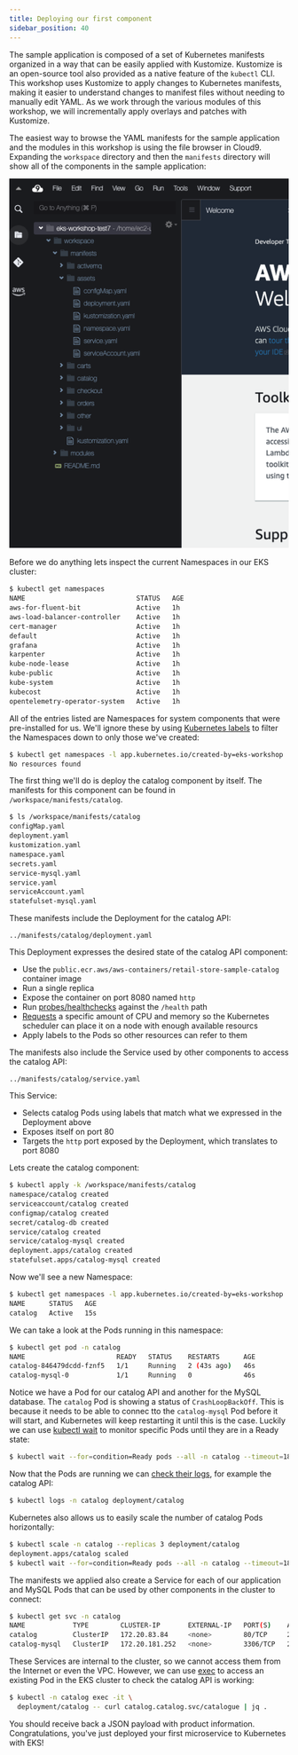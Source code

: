 ```yaml
---
title: Deploying our first component
sidebar_position: 40
---
```


The sample application is composed of a set of Kubernetes manifests organized in a way that can be easily applied with Kustomize. Kustomize is an open-source tool also provided as a native feature of the `kubectl` CLI. This workshop uses Kustomize to apply changes to Kubernetes manifests, making it easier to understand changes to manifest files without needing to manually edit YAML. As we work through the various modules of this workshop, we will incrementally apply overlays and patches with Kustomize.

The easiest way to browse the YAML manifests for the sample application and the modules in this workshop is using the file browser in Cloud9. Expanding the `workspace` directory and then the `manifests` directory will show all of the components in the sample application:

![Cloud9 files](./assets/cloud9-files.png)

Before we do anything lets inspect the current Namespaces in our EKS cluster:

```bash
$ kubectl get namespaces
NAME                            STATUS   AGE
aws-for-fluent-bit              Active   1h
aws-load-balancer-controller    Active   1h
cert-manager                    Active   1h
default                         Active   1h
grafana                         Active   1h
karpenter                       Active   1h
kube-node-lease                 Active   1h
kube-public                     Active   1h
kube-system                     Active   1h
kubecost                        Active   1h
opentelemetry-operator-system   Active   1h
```

All of the entries listed are Namespaces for system components that were pre-installed for us. We'll ignore these by using [Kubernetes labels](https://kubernetes.io/docs/concepts/overview/working-with-objects/labels/) to filter the Namespaces down to only those we've created:

```bash
$ kubectl get namespaces -l app.kubernetes.io/created-by=eks-workshop
No resources found
```

The first thing we'll do is deploy the catalog component by itself. The manifests for this component can be found in `/workspace/manifests/catalog`.

```bash
$ ls /workspace/manifests/catalog
configMap.yaml
deployment.yaml
kustomization.yaml
namespace.yaml
secrets.yaml
service-mysql.yaml
service.yaml
serviceAccount.yaml
statefulset-mysql.yaml
```

These manifests include the Deployment for the catalog API:

```file
../manifests/catalog/deployment.yaml
```

This Deployment expresses the desired state of the catalog API component:

* Use the `public.ecr.aws/aws-containers/retail-store-sample-catalog` container image
* Run a single replica
* Expose the container on port 8080 named `http`
* Run [probes/healthchecks](https://kubernetes.io/docs/tasks/configure-pod-container/configure-liveness-readiness-startup-probes/) against the `/health` path
* [Requests](https://kubernetes.io/docs/concepts/configuration/manage-resources-containers/) a specific amount of CPU and memory so the Kubernetes scheduler can place it on a node with enough available resourcs
* Apply labels to the Pods so other resources can refer to them

The manifests also include the Service used by other components to access the catalog API:

```file
../manifests/catalog/service.yaml
```

This Service:

* Selects catalog Pods using labels that match what we expressed in the Deployment above
* Exposes itself on port 80
* Targets the `http` port exposed by the Deployment, which translates to port 8080

Lets create the catalog component:

```bash
$ kubectl apply -k /workspace/manifests/catalog
namespace/catalog created
serviceaccount/catalog created
configmap/catalog created
secret/catalog-db created
service/catalog created
service/catalog-mysql created
deployment.apps/catalog created
statefulset.apps/catalog-mysql created
```

Now we'll see a new Namespace:

```bash
$ kubectl get namespaces -l app.kubernetes.io/created-by=eks-workshop
NAME      STATUS   AGE
catalog   Active   15s
```

We can take a look at the Pods running in this namespace:

```bash
$ kubectl get pod -n catalog
NAME                       READY   STATUS    RESTARTS      AGE
catalog-846479dcdd-fznf5   1/1     Running   2 (43s ago)   46s
catalog-mysql-0            1/1     Running   0             46s
```

Notice we have a Pod for our catalog API and another for the MySQL database. The `catalog` Pod is showing a status of `CrashLoopBackOff`. This is because it needs to be able to connec tto the `catalog-mysql` Pod before it will start, and Kubernetes will keep restarting it until this is the case. Luckily we can use [kubectl wait](https://kubernetes.io/docs/reference/generated/kubectl/kubectl-commands#wait) to monitor specific Pods until they are in a Ready state:

```bash
$ kubectl wait --for=condition=Ready pods --all -n catalog --timeout=180s
```

Now that the Pods are running we can [check their logs](https://kubernetes.io/docs/reference/generated/kubectl/kubectl-commands#logs), for example the catalog API:

```bash
$ kubectl logs -n catalog deployment/catalog
```

Kubernetes also allows us to easily scale the number of catalog Pods horizontally:

```bash
$ kubectl scale -n catalog --replicas 3 deployment/catalog
deployment.apps/catalog scaled
$ kubectl wait --for=condition=Ready pods --all -n catalog --timeout=180s
```

The manifests we applied also create a Service for each of our application and MySQL Pods that can be used by other components in the cluster to connect:

```bash
$ kubectl get svc -n catalog
NAME            TYPE        CLUSTER-IP       EXTERNAL-IP   PORT(S)    AGE
catalog         ClusterIP   172.20.83.84     <none>        80/TCP     2m48s
catalog-mysql   ClusterIP   172.20.181.252   <none>        3306/TCP   2m48s
```

These Services are internal to the cluster, so we cannot access them from the Internet or even the VPC. However, we can use [exec](https://kubernetes.io/docs/tasks/debug/debug-application/get-shell-running-container/) to access an existing Pod in the EKS cluster to check the catalog API is working:

```bash
$ kubectl -n catalog exec -it \
  deployment/catalog -- curl catalog.catalog.svc/catalogue | jq .
```

You should receive back a JSON payload with product information. Congratulations, you've just deployed your first microservice to Kubernetes with EKS!